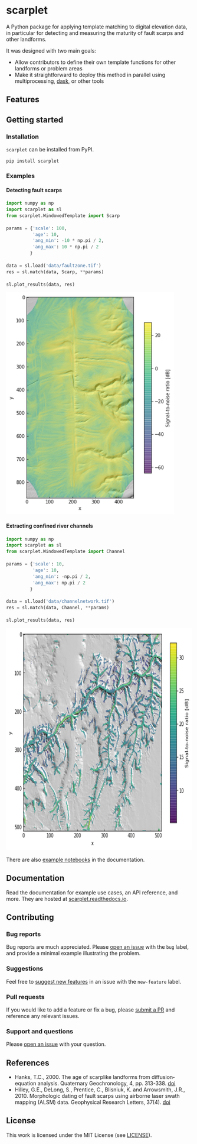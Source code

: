 # scarplet

A Python package for applying template matching to digital elevation data, in
particular for detecting and measuring the maturity of fault scarps and other
landforms.

It was designed with two main goals:

* Allow contributors to define their own template functions for other landforms or problem areas
* Make it straightforward to deploy this method in parallel using multiprocessing, [dask](https://dask.readthedocs.io), or other tools

## Features

## Getting started

### Installation

`scarplet` can be installed from PyPI.

```
pip install scarplet
```

### Examples

#### Detecting fault scarps

```python
import numpy as np
import scarplet as sl
from scarplet.WindowedTemplate import Scarp

params = {'scale': 100,
          'age': 10,
          'ang_min': -10 * np.pi / 2,
          'ang_max': 10 * np.pi / 2
         }

data = sl.load('data/faultzone.tif')
res = sl.match(data, Scarp, **params)

sl.plot_results(data, res)
```

<img src="docs/img/carrizo_example.png" alt="Fault scarp results" height="600">

#### Extracting confined river channels

```python
import numpy as np
import scarplet as sl
from scarplet.WindowedTemplate import Channel 

params = {'scale': 10,
          'age': 10,
          'ang_min': -np.pi / 2,
          'ang_max': np.pi / 2
         }

data = sl.load('data/channelnetwork.tif')
res = sl.match(data, Channel, **params)

sl.plot_results(data, res)
```

<img src="docs/img/rivers_example.png" alt="Channel results" height="600">

There are also [example notebooks](https://scarplet.readthedocs.io/en/latest/index.html) in the documentation.

## Documentation

Read the documentation for example use cases, an API reference, and more. They
are hosted at [scarplet.readthedocs.io](https://scarplet.readthedocs.io).

## Contributing

### Bug reports

Bug reports are much appreciated. Please [open an issue](https://github.com/rmsare/scarplet/issues/new) with the `bug` label,
and provide a minimal example illustrating the problem.

### Suggestions

Feel free to [suggest new features](https://github.com/rmsare/scarplet/issues/new) in an issue with the `new-feature` label.

### Pull requests

If you would like to add a feature or fix a bug, please [submit a PR](https://github.com/rmsare/scarplet/compare)
and reference any relevant issues.

### Support and questions

Please [open an issue](https://github.com/rmsare/scarplet/issues/new) with your question.

## References
* Hanks, T.C., 2000. The age of scarplike landforms from diffusion‐equation analysis. Quaternary Geochronology, 4, pp. 313-338. [doi](https://doi.org/10.1029/RF004p0313)
* Hilley, G.E., DeLong, S., Prentice, C., Blisniuk, K. and Arrowsmith, J.R., 2010. Morphologic dating of fault scarps using airborne laser swath mapping (ALSM) data. Geophysical Research Letters, 37(4). [doi](https://doi.org/10.1029/2009GL042044)

## License
This work is licensed under the MIT License (see [LICENSE](LICENSE)).
